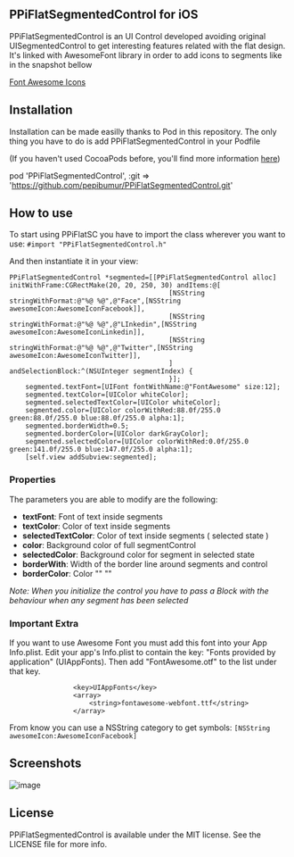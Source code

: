 ## PPiFlatSegmentedControl for iOS

PPiFlatSegmentedControl is an UI Control developed avoiding original UISegmentedControl to get interesting features related with the flat design. 
It's linked with AwesomeFont library in order to add icons to segments like in the snapshot bellow

[Font Awesome Icons](http://fortawesome.github.io/Font-Awesome/icons/)

## Installation
Installation can be made easilly thanks to Pod in this repository. The only thing you have to do is add PPiFlatSegmentedControl in your Podfile

(If you haven't used CocoaPods before, you'll find more information [here](http://cocoapods.org/))

pod 'PPiFlatSegmentedControl', :git => 'https://github.com/pepibumur/PPiFlatSegmentedControl.git'

## How to use
To start using PPiFlatSC you have to import the class wherever you want to use:
```#import "PPiFlatSegmentedControl.h"```

And then instantiate it in your view:
```
PPiFlatSegmentedControl *segmented=[[PPiFlatSegmentedControl alloc] initWithFrame:CGRectMake(20, 20, 250, 30) andItems:@[
                                        [NSString stringWithFormat:@"%@ %@",@"Face",[NSString awesomeIcon:AwesomeIconFacebook]],
                                        [NSString stringWithFormat:@"%@ %@",@"LInkedin",[NSString awesomeIcon:AwesomeIconLinkedin]],
                                        [NSString stringWithFormat:@"%@ %@",@"Twitter",[NSString awesomeIcon:AwesomeIconTwitter]],
                                        ] andSelectionBlock:^(NSUInteger segmentIndex) {
                                        }];
    segmented.textFont=[UIFont fontWithName:@"FontAwesome" size:12];
    segmented.textColor=[UIColor whiteColor];
    segmented.selectedTextColor=[UIColor whiteColor];
    segmented.color=[UIColor colorWithRed:88.0f/255.0 green:88.0f/255.0 blue:88.0f/255.0 alpha:1];
    segmented.borderWidth=0.5;
    segmented.borderColor=[UIColor darkGrayColor];
    segmented.selectedColor=[UIColor colorWithRed:0.0f/255.0 green:141.0f/255.0 blue:147.0f/255.0 alpha:1];
    [self.view addSubview:segmented];

```
### Properties
The parameters you are able to modify are the following:
* **textFont**: Font of text inside segments
* **textColor**: Color of text inside segments
* **selectedTextColor**: Color of text inside segments ( selected state )
* **color**: Background color of full segmentControl
* **selectedColor**: Background color for segment in selected state
* **borderWith**: Width of the border line around segments and control
* **borderColor**: Color "" ""

*Note: When you initialize the control you have to pass a Block with the behaviour when any segment has been selected*

### Important Extra
If you want to use Awesome Font you must add this font into your App Info.plist. Edit your app's Info.plist to contain the key:
                    "Fonts provided by application" (UIAppFonts). Then add
                    "FontAwesome.otf" to the list under that key.

                    <key>UIAppFonts</key>
                    <array>
                        <string>fontawesome-webfont.ttf</string>
                    </array>
 
From know you can use a NSString category to get symbols:
```[NSString awesomeIcon:AwesomeIconFacebook]```
## Screenshots
![image](http://img202.imageshack.us/img202/5927/faws.png)

## License
PPiFlatSegmentedControl is available under the MIT license. See the LICENSE file for more info.
